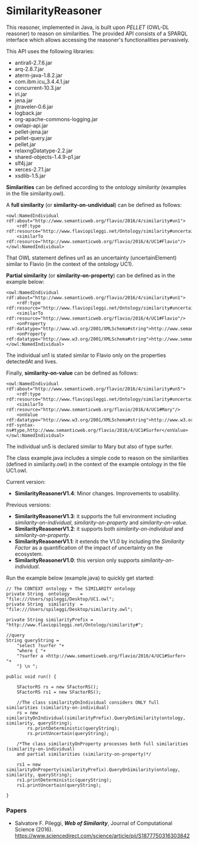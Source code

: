 # SimilarityReasoner

This reasoner, implemented in Java, is built upon _PELLET_ (OWL-DL reasoner) to reason on similarities. The provided API consists of a SPARQL interface which allows accessing the reasoner's functionalities pervasively.

This API uses the following libraries:
* antirall-2.7.6.jar
* arq-2.8.7.jar
* aterm-java-1.8.2.jar
* com.ibm.icu_3.4.4.1.jar
* concurrent-10.3.jar
* iri.jar
* jena.jar
* jjtraveler-0.6.jar
* logback.jar
* org-apache-commons-logging.jar
* owlapi-api.jar
* pellet-jena.jar
* pellet-query.jar
* pellet.jar
* relaxngDatatype-2.2.jar
* shared-objects-1.4.9-p1.jar
* slf4j.jar
* xerces-2.7.1.jar
* xsdlib-1.5.jar

**Similarities** can be defined according to the ontology _similarity_ (examples in the file similarity.owl).

A **full similarity** (or **similarity-on-undividual**) can be defined as follows:

    <owl:NamedIndividual rdf:about="http://www.semanticweb.org/flavio/2016/4/similarity#un1">
        <rdf:type rdf:resource="http://www.flaviopileggi.net/Ontology/similarity#uncertainElement"/>
        <similarTo rdf:resource="http://www.semanticweb.org/flavio/2016/4/UC1#Flavio"/>
    </owl:NamedIndividual> 

That OWL statement defines un1 as an uncertainty (uncertainElement) similar to Flavio (in the context of the ontology UC1).

**Partial similarity** (or **similarity-on-property**) can be defined as in the example below:

    <owl:NamedIndividual rdf:about="http://www.semanticweb.org/flavio/2016/4/similarity#un1">
        <rdf:type rdf:resource="http://www.flaviopileggi.net/Ontology/similarity#uncertainElement"/>
        <similarTo rdf:resource="http://www.semanticweb.org/flavio/2016/4/UC1#Flavio"/>
        <onProperty rdf:datatype="http://www.w3.org/2001/XMLSchema#string">http://www.semanticweb.org/flavio/2016/4/UC1#detectedAt</onProperty>
        <onProperty rdf:datatype="http://www.w3.org/2001/XMLSchema#string">http://www.semanticweb.org/flavio/2016/4/UC1#lives</onProperty>
    </owl:NamedIndividual>

The individual un1 is stated similar to Flavio only on the properties detectedAt and lives.

Finally, **similarity-on-value** can be defined as follows:

    <owl:NamedIndividual rdf:about="http://www.semanticweb.org/flavio/2016/4/similarity#un5">
        <rdf:type rdf:resource="http://www.flaviopileggi.net/Ontology/similarity#uncertainElement"/>
        <similarTo rdf:resource="http://www.semanticweb.org/flavio/2016/4/UC1#Mary"/>
        <onValue rdf:datatype="http://www.w3.org/2001/XMLSchema#string">http://www.w3.org/1999/02/22-rdf-syntax-ns#type,http://www.semanticweb.org/flavio/2016/4/UC1#Surfer</onValue>
    </owl:NamedIndividual>
    
The individual un5 is declared similar to Mary but also of type surfer.

The class example.java includes a simple code to reason on the similarities (defined in similarity.owl) in the context of the example ontology in the file UC1.owl.

Current version:
* **SimilarityReasonerV1.4**: Minor changes. Improvements to usability. 

Previous versions:
* **SimilarityReasonerV1.3**: it supports the full environment including _similarity-on-individual_, _similarity-on-property_ and _similarity-on-value_. 
* **SimilarityReasonerV1.2**: it supports both _similarity-on-individual_ and _similarity-on-property_.
* **SimilarityReasonerV1.1**: it extends the V1.0 by including the _Similarity Factor_ as a quantification of the impact of uncertainty on the ecosystem.
* **SimilarityReasonerV1.0**: this version only supports _similarity-on-individual_.

Run the example below (example.java) to quickly get started:

    	
	// The CONTEXT ontology + The SIMILARITY ontology
	private String	ontology	= "file:///Users/spileggi/Desktop/UC1.owl";
	private String	similarity	= "file:///Users/spileggi/Desktop/similarity.owl";
	
	private String similarityPrefix = "http://www.flaviopileggi.net/Ontology/similarity#";
		
	//query	
	String queryString =        
	    "select ?surfer "+
	    "where { "+
	    "?surfer a <http://www.semanticweb.org/flavio/2016/4/UC1#Surfer>  "+
	    "} \n ";
				
	public void run() {

		SFactorRS rs = new SFactorRS();
		SFactorRS rs1 = new SFactorRS();
		        
		//The class similarityOnIndividual considers ONLY full similarities (similarity-on-individual)
		rs = new similarityOnIndividual(similarityPrefix).QueryOnSimilarity(ontology, similarity, queryString);
	        rs.printDeterministic(queryString);
	        rs.printUncertain(queryString);
			    
		/*The class similarityOnProperty processes both full similarities (similarity-on-individual)
		and partial similarities (similarity-on-property)*/
			
		rs1 = new similarityOnProperty(similarityPrefix).QueryOnSimilarity(ontology, similarity, queryString);
		rs1.printDeterministic(queryString);
		rs1.printUncertain(queryString);
			    
	}
	

	


### Papers
* Salvatore F. Pileggi, **_Web of Similarity_**, Journal of Computational Science (2016). https://www.sciencedirect.com/science/article/pii/S1877750316303842


